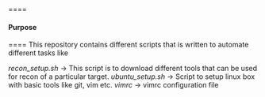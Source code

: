 ====
#### Purpose
====
This repository contains different scripts that is written to automate different tasks like  

*recon_setup.sh* -> This script is to download different tools that can be used for recon of a particular target.
*ubuntu_setup.sh* -> Script to setup linux box with basic tools like git, vim etc.
*vimrc* -> vimrc configuration file 
